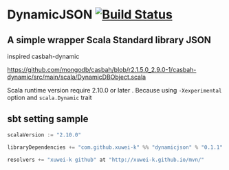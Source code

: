 # DynamicJSON [![Build Status](https://secure.travis-ci.org/xuwei-k/dynamicjson.png)](http://travis-ci.org/xuwei-k/dynamicjson)

## A simple wrapper Scala Standard library JSON

inspired casbah-dynamic

https://github.com/mongodb/casbah/blob/r2.1.5.0_2.9.0-1/casbah-dynamic/src/main/scala/DynamicDBObject.scala

Scala runtime version require 2.10.0 or later . 
Because using `-Xexperimental` option and `scala.Dynamic` trait

## sbt setting sample

```scala
scalaVersion := "2.10.0"

libraryDependencies += "com.github.xuwei-k" %% "dynamicjson" % "0.1.1" 

resolvers += "xuwei-k github" at "http://xuwei-k.github.io/mvn/"
```


